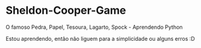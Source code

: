 # Sheldon-Cooper-Game
O famoso Pedra, Papel, Tesoura, Lagarto, Spock - Aprendendo Python 

Estou aprendendo, então não liguem para a simplicidade ou alguns erros :D
